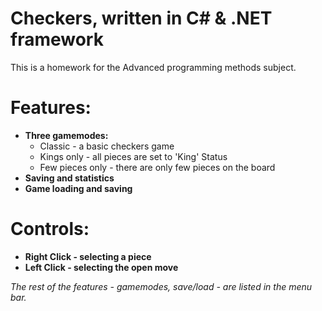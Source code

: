 # Checkers, written in C# & .NET framework
 
This is a homework for the Advanced programming methods subject.

# Features:
+ **Three gamemodes:**
   - Classic - a basic checkers game
   - Kings only - all pieces are set to 'King' Status
   - Few pieces only - there are only few pieces on the board
+ **Saving and statistics**
+ **Game loading and saving**

# Controls:
+ **Right Click - selecting a piece**
+ **Left Click - selecting the open move**

_The rest of the features - gamemodes, save/load - are listed in the menu bar._
